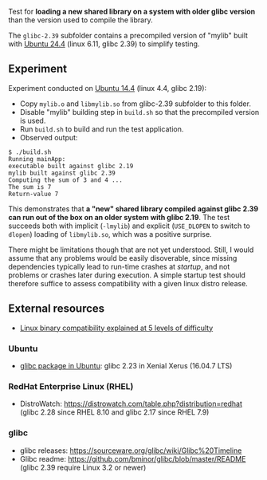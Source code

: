Test for **loading a new shared library on a system with older glibc version** than the version used to compile the library.

The `glibc-2.39` subfolder contains a precompiled version of "mylib" built with [Ubuntu 24.4](https://releases.ubuntu.com/24.04/) (linux 6.11, glibc 2.39) to simplify testing.

## Experiment
Experiment conducted on [Ubuntu 14.4](https://releases.ubuntu.com/14.04/) (linux 4.4, glibc 2.19):
* Copy `mylib.o` and `libmylib.so` from glibc-2.39 subfolder to this folder.
* Disable "mylib" building step in `build.sh` so that the precompiled version is used.
* Run `build.sh` to build and run the test application.
* Observed output:
```
$ ./build.sh
Running mainApp:
executable built against glibc 2.19
mylib built against glibc 2.39
Computing the sum of 3 and 4 ...
The sum is 7
Return-value 7
``` 

This demonstrates that **a "new" shared library compiled against glibc 2.39 can run out of the box on an older system with glibc 2.19**. The test succeeds both with implicit (`-lmylib`) and explicit (`USE_DLOPEN` to switch to `dlopen`) loading of `libmylib.so`, which was a positive surprise.

There might be limitations though that are not yet understood. Still, I would assume that any problems would be easily disoverable, since missing dependencies typically lead to run-time crashes at _startup_, and not problems or crashes later during execution. A simple startup test should therefore suffice to assess compatibility with a given linux distro release.

## External resources
* [Linux binary compatibility explained at 5 levels of difficulty](https://ruvi-d.medium.com/linux-binary-compatibility-explained-at-5-levels-of-difficulty-ffeab6235fc8)

### Ubuntu
* [glibc package in Ubuntu](https://launchpad.net/ubuntu/+source/glibc): glibc 2.23 in Xenial Xerus (16.04.7 LTS)

### RedHat Enterprise Linux (RHEL)
* DistroWatch: https://distrowatch.com/table.php?distribution=redhat (glibc 2.28 since RHEL 8.10 and glibc 2.17 since RHEL 7.9)

### glibc
* glibc releases: https://sourceware.org/glibc/wiki/Glibc%20Timeline
* Glibc readme: https://github.com/bminor/glibc/blob/master/README (glibc 2.39 require Linux 3.2 or newer)
